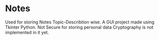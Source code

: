 # Notes
Used for storing Notes Topic-Describtion wise.
A GUI project made using Tkinter Python.
Not Secure for storing personal data Cryptography is not implemented in it yet.
